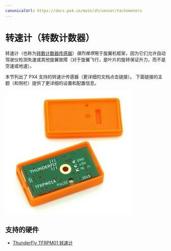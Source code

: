 ```yaml
---
canonicalUrl: https://docs.px4.io/main/zh/sensor/tachometers
---
```


# 转速计（转数计数器）

转速计（也称为[转数计数器传感器](https://en.wikipedia.org/wiki/Tachometer#In_automobiles,_trucks,_tractors_and_aircraft)）*强烈推荐*用于旋翼机框架，因为它们允许自动驾驶仪检测失速或其他旋翼故障（对于旋翼飞行，是叶片的旋转保证升力，而不是空速或地速）。

本节列出了 PX4 支持的转速计传感器（更详细的文档点击链接）。 下面链接的主题（和侧栏）提供了更详细的设置和配置信息。

![TFRPM01A](../../assets/hardware/sensors/tfrpm/tfrpm01_electronics.jpg)

## 支持的硬件

- [ThunderFly TFRPM01 转速计](../sensor/thunderfly_tachometer.md)

